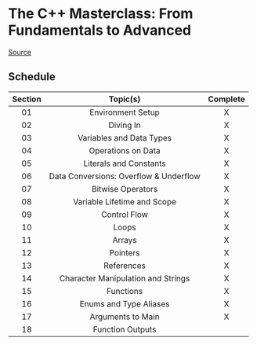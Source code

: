 # The C++ Masterclass: From Fundamentals to Advanced

[Source](https://www.udemy.com/course/the-modern-cpp-20-masterclass/)

## Schedule

| Section | Topic(s)                               | Complete |
|:-------:|:--------------------------------------:|:--------:|
| 01      | Environment Setup                      | X        |
| 02      | Diving In                              | X        |
| 03      | Variables and Data Types               | X        |
| 04      | Operations on Data                     | X        |
| 05      | Literals and Constants                 | X        |
| 06      | Data Conversions: Overflow & Underflow | X        |
| 07      | Bitwise Operators                      | X        |
| 08      | Variable Lifetime and Scope            | X        |
| 09      | Control Flow                           | X        |
| 10      | Loops                                  | X        |
| 11      | Arrays                                 | X        |
| 12      | Pointers                               | X        |
| 13      | References                             | X        |
| 14      | Character Manipulation and Strings     | X        |
| 15      | Functions                              | X        |
| 16      | Enums and Type Aliases                 | X        |
| 17      | Arguments to Main                      | X        |
| 18      | Function Outputs                       |          |
